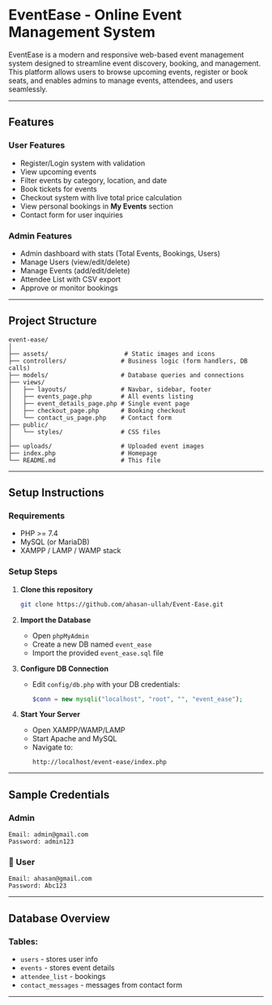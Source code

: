 # EventEase - Online Event Management System

EventEase is a modern and responsive web-based event management system designed to streamline event discovery, booking, and management. This platform allows users to browse upcoming events, register or book seats, and enables admins to manage events, attendees, and users seamlessly.

---

## Features

### User Features
- Register/Login system with validation
- View upcoming events
- Filter events by category, location, and date
- Book tickets for events
- Checkout system with live total price calculation
- View personal bookings in **My Events** section
- Contact form for user inquiries

### Admin Features
- Admin dashboard with stats (Total Events, Bookings, Users)
- Manage Users (view/edit/delete)
- Manage Events (add/edit/delete)
- Attendee List with CSV export
- Approve or monitor bookings

---

## Project Structure

```
event-ease/
│
├── assets/                     # Static images and icons
├── controllers/               # Business logic (form handlers, DB calls)
├── models/                    # Database queries and connections
├── views/
│   ├── layouts/               # Navbar, sidebar, footer
│   ├── events_page.php        # All events listing
│   ├── event_details_page.php # Single event page
│   ├── checkout_page.php      # Booking checkout
│   └── contact_us_page.php    # Contact form
├── public/
│   └── styles/                # CSS files
│
├── uploads/                   # Uploaded event images
├── index.php                  # Homepage
└── README.md                  # This file
```

---

## Setup Instructions

### Requirements
- PHP >= 7.4
- MySQL (or MariaDB)
- XAMPP / LAMP / WAMP stack

### Setup Steps

1. **Clone this repository**
   ```bash
   git clone https://github.com/ahasan-ullah/Event-Ease.git
   ```

2. **Import the Database**
   - Open `phpMyAdmin`
   - Create a new DB named `event_ease`
   - Import the provided `event_ease.sql` file

3. **Configure DB Connection**
   - Edit `config/db.php` with your DB credentials:
     ```php
     $conn = new mysqli("localhost", "root", "", "event_ease");
     ```

4. **Start Your Server**
   - Open XAMPP/WAMP/LAMP
   - Start Apache and MySQL
   - Navigate to:
     ```
     http://localhost/event-ease/index.php
     ```

---

## Sample Credentials

### Admin
```
Email: admin@gmail.com
Password: admin123
```

### 👥 User
```
Email: ahasan@gmail.com
Password: Abc123
```

---

## Database Overview

### Tables:
- `users` - stores user info
- `events` - stores event details
- `attendee_list` - bookings
- `contact_messages` - messages from contact form

---